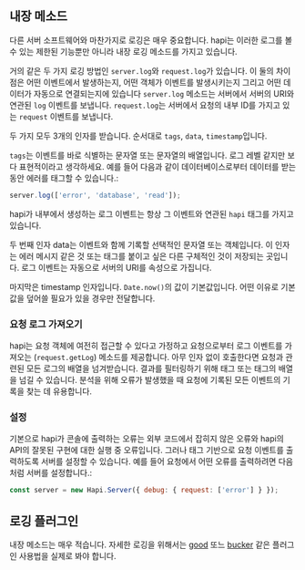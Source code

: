 ## 내장 메소드

다른 서버 소프트웨어와 마찬가지로 로깅은 매우 중요합니다. hapi는 이러한 로그를 볼수 있는 제한된 기능뿐만 아니라 내장 로깅 메소드를 가지고 있습니다.

거의 같은 두 가지 로깅 방법인 `server.log`와 `request.log`가 있습니다. 이 둘의 차이점은 어떤 이벤트에서 발생하는지, 어떤 객체가 이벤트를 발생시키는지 그리고 어떤 데이터가 자동으로 연결되는지에 있습니다 `server.log` 메소드는 서버에서 서버의 URI와 연관된 `log` 이벤트를 보냅니다. `request.log`는 서버에서 요청의 내부 ID를 가지고 있는 `request` 이벤트를 보냅니다.

두 가지 모두 3개의 인자를 받습니다. 순서대로 `tags`, `data`, `timestamp`입니다.

`tags`는 이벤트를 바로 식별하는 문자열 또는 문자열의 배열입니다. 로그 레벨 같지만 보다 표현적이라고 생각하세요. 예를 들어 다음과 같이 데이터베이스로부터 데이터를 받는 동안 에러를 태그할 수 있습니다.:

```javascript
server.log(['error', 'database', 'read']);
```

hapi가 내부에서 생성하는 로그 이벤트는 항상 그 이벤트와 연관된 `hapi` 태그를 가지고 있습니다.

두 번째 인자 data는 이벤트와 함께 기록할 선택적인 문자열 또는 객체입니다. 이 인자는 에러 메시지 같은 것 또는 태그를 붙이고 싶은 다른 구체적인 것이 저장되는 곳입니다. 로그 이벤트는 자동으로 서버의 URI를 속성으로 가집니다.

마지막은 timestamp 인자입니다. `Date.now()`의 값이 기본값입니다. 어떤 이유로 기본값을 덮어쓸 필요가 있을 경우만 전달합니다.

### 요청 로그 가져오기

hapi는 요청 객체에 여전히 접근할 수 있다고 가정하고 요청으로부터 로그 이벤트를 가져오는 (`request.getLog`) 메소드를 제공합니다. 아무 인자 없이 호출한다면 요청과 관련된 모든 로그의 배열을 넘겨받습니다. 결과를 필터링하기 위해 태그 또는 태그의 배열을 넘길 수 있습니다. 분석을 위해 오류가 발생했을 때 요청에 기록된 모든 이벤트의 기록을 찾는 데 유용합니다.

### 설정

기본으로 hapi가 콘솔에 출력하는 오류는 외부 코드에서 잡히지 않은 오류와 hapi의 API의 잘못된 구현에 대한 실행 중 오류입니다. 그러나 태그 기반으로 요청 이벤트를 출력하도록 서버를 설정할 수 있습니다. 예를 들어 요청에서 어떤 오류를 출력하려면 다음처럼 서버를 설정합니다.:

```javascript
const server = new Hapi.Server({ debug: { request: ['error'] } });
```

## 로깅 플러그인

내장 메소드는 매우 적습니다. 자세한 로깅을 위해서는 [good](https://github.com/hapijs/good) 또느 [bucker](https://github.com/nlf/bucker) 같은 플러그인 사용법을 실제로 봐야 합니다.
